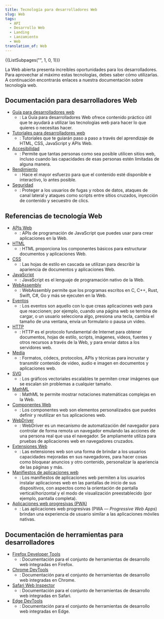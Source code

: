 ```yaml
---
title: Tecnología para desarrolladores Web
slug: Web
tags:
  - API
  - Desarrollo Web
  - Landing
  - Lanzamiento
  - Web
translation_of: Web
---
```


<section id="Quick_links">
  {{ListSubpages("", 1, 0, 1)}}
</section>

La Web abierta presenta increíbles oportunidades para los desarrolladores. Para aprovechar al máximo estas tecnologías, debes saber cómo utilizarlas. A continuación encontrarás enlaces a nuestra documentación sobre tecnología web.

## Documentación para desarrolladores Web

- [Guía para desarrolladores web](/es/docs/Web/Guide)
  - : La Guía para desarrolladores Web ofrece contenido práctico útil que te ayudará a utilizar las tecnologías web para hacer lo que quieres o necesitas hacer.
- [Tutoriales para desarrolladores web](/es/docs/Web/Tutorials)
  - : Tutoriales que te guiarán paso a paso a través del aprendizaje de HTML, CSS, JavaScript y APIs Web.
- [Accesibilidad](/es/docs/Web/Accessibility)
  - : Permite que tantas personas como sea posible utilicen sitios web, incluso cuando las capacidades de esas personas estén limitadas de alguna manera.
- [Rendimiento](/es/docs/Web/Performance)
  - : Hace el mayor esfuerzo para que el contenido esté disponible e interactivo, lo antes posible.
- [Seguridad](/en-US/docs/Web/Security)
  - : Proteger a los usuarios de fugas y robos de datos, ataques de canal lateral y ataques como scripts entre sitios cruzados, inyección de contenido y secuestro de clics.

## Referencias de tecnología Web

- [APIs Web](/en-US/docs/Web/API)
  - : APIs de programación de JavaScript que puedes usar para crear aplicaciones en la Web.
- [HTML](/en-US/docs/Web/HTML)
  - : HTML proporciona los componentes básicos para estructurar documentos y aplicaciones Web.
- [CSS](/en-US/docs/Web/CSS)
  - : Las hojas de estilo en cascada se utilizan para describir la apariencia de documentos y aplicaciones Web.
- [JavaScript](/en-US/docs/Web/JavaScript)
  - : JavaScript es el lenguaje de programación nativo de la Web.
- [WebAssembly](/es/docs/WebAssembly)
  - : WebAssembly permite que los programas escritos en C, C++, Rust, Swift, C#, Go y más se ejecuten en la Web.
- [Eventos](/en-US/docs/Web/Events)
  - : Los eventos son aquello con lo que creas aplicaciones web para que reaccionen; por ejemplo, cuando una página web se termina de cargar, o un usuario selecciona algo, presiona una tecla, cambia el tamaño de una ventana, envía un formulario o pausa un video.
- [HTTP](/en-US/docs/Web/HTTP)
  - : HTTP es el protocolo fundamental de Internet para obtener documentos, hojas de estilo, scripts, imágenes, videos, fuentes y otros recursos a través de la Web, y para enviar datos a los servidores web.
- [Media](/en-US/docs/Web/Media)
  - : Formatos, códecs, protocolos, APIs y técnicas para incrustar y transmitir contenido de video, audio e imagen en documentos y aplicaciones web.
- [SVG](/en-US/docs/Web/SVG)
  - : Los gráficos vectoriales escalables te permiten crear imágenes que se escalan sin problemas a cualquier tamaño.
- [MathML](/en-US/docs/Web/MathML)
  - : MathML te permite mostrar notaciones matemáticas complejas en la Web.
- [Componentes Web](/en-US/docs/Web/Web_Components)
  - : Los componentes web son elementos personalizados que puedes definir y reutilizar en tus aplicaciones web.
- [WebDriver](/en-US/docs/Web/WebDriver)
  - : WebDriver es un mecanismo de automatización del navegador para controlar de forma remota un navegador emulando las acciones de una persona real que usa el navegador. Se ampliamente utiliza para pruebas de aplicaciones web en navegadores cruzados.
- [Extensiones Web](/en-US/docs/Mozilla/Add-ons/WebExtensions)
  - : Las extensiones web son una forma de brindar a los usuarios capacidades mejoradas en sus navegadores, para hacer cosas como bloquear anuncios y otro contenido, personalizar la apariencia de las páginas y más.
- [Manifiestos de aplicaciones web](/en-US/docs/Web/Manifest)
  - : Los manifiestos de aplicaciones web permiten a los usuarios instalar aplicaciones web en las pantallas de inicio de sus dispositivos, con aspectos como la orientación de pantalla vertical/horizontal y el modo de visualización preestablecido (por ejemplo, pantalla completa).
- [Aplicaciones web progresivas (PWA)](/en-US/docs/Web/Progressive_web_apps)
  - : Las aplicaciones web progresivas (PWA — *Progressive Web Apps*) brindan una experiencia de usuario similar a las aplicaciones móviles nativas.

## Documentación de herramientas para desarrolladores

- [Firefox Developer Tools](https://firefox-source-docs.mozilla.org/devtools-user/index.html)
  - : Documentación para el conjunto de herramientas de desarrollo web integradas en Firefox.
- [Chrome DevTools](https://developer.chrome.com/docs/devtools/)
  - : Documentación para el conjunto de herramientas de desarrollo web integradas en Chrome.
- [Safari Web Inspector](https://webkit.org/web-inspector/)
  - : Documentación para el conjunto de herramientas de desarrollo web integradas en Safari.
- [Edge DevTools](https://docs.microsoft.com/microsoft-edge/devtools-guide-chromium/landing/)
  - : Documentación para el conjunto de herramientas de desarrollo web integradas en Edge.

